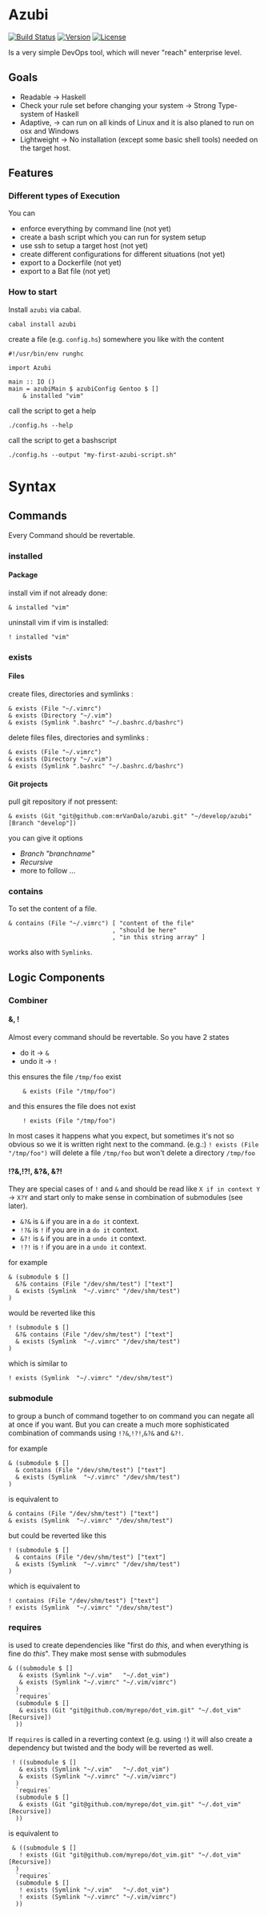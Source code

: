 # Azubi

[![Build Status](https://travis-ci.org/mrVanDalo/azubi.svg?branch=master)](https://travis-ci.org/mrVanDalo/azubi)
[![Version](https://img.shields.io/badge/version-0.1.0.1-green.svg)](https://github.com/mrVanDalo/azubi/releases/tag/0.1.0.1)
[![License](https://img.shields.io/badge/license-gpl-green.svg)](https://www.gnu.org/licenses/gpl-3.0.en.html)

Is a very simple DevOps tool, which will never "reach" enterprise level.

## Goals

* Readable -> Haskell
* Check your rule set before changing your system -> Strong Type-system of Haskell
* Adaptive, -> can run on all kinds of Linux and it is also planed to run on osx and Windows
* Lightweight -> No installation (except some basic shell tools) needed on the target host.

## Features

### Different types of Execution

You can 

* enforce everything by command line (not yet)
* create a bash script which you can run for system setup
* use ssh to setup a target host (not yet)
* create different configurations for different situations (not yet)
* export to a Dockerfile (not yet)
* export to a Bat file (not yet)

### How to start

Install `azubi` via cabal.

    cabal install azubi

create a file (e.g. `config.hs`) somewhere you like with the content

    #!/usr/bin/env runghc
    
    import Azubi
    
    main :: IO ()
    main = azubiMain $ azubiConfig Gentoo $ []
        & installed "vim"


call the script to get a help

    ./config.hs --help


call the script to get a bashscript

    ./config.hs --output "my-first-azubi-script.sh"


# Syntax

## Commands

Every Command should be revertable.

### installed

#### Package 

install vim if not already done:

    & installed "vim"

uninstall vim if vim is installed:

    ! installed "vim"

### exists

#### Files

create files, directories and symlinks : 

    & exists (File "~/.vimrc")
    & exists (Directory "~/.vim")
    & exists (Symlink ".bashrc" "~/.bashrc.d/bashrc")
    
delete files files, directories and symlinks : 

    & exists (File "~/.vimrc")
    & exists (Directory "~/.vim")
    & exists (Symlink ".bashrc" "~/.bashrc.d/bashrc")

#### Git projects

pull git repository if not pressent:

    & exists (Git "git@github.com:mrVanDalo/azubi.git" "~/develop/azubi" [Branch "develop"])

you can give it options

* *Branch "branchname"*
* *Recursive*
* more to follow ... 

### contains

To set the content of a file.

    & contains (File "~/.vimrc") [ "content of the file"
                                 , "should be here"
                                 , "in this string array" ]

works also with `Symlinks`.


## Logic Components


### Combiner

#### &, !

Almost every command should be revertable. So you have 2 states

* do it -> `&`
* undo it -> `!`

this ensures the file `/tmp/foo` exist

        & exists (File "/tmp/foo")

and this ensures the file does not exist

        ! exists (File "/tmp/foo")

In most cases it happens what you expect, but sometimes it's not so obvious so we it is written right next to the command.
(e.g.:) `! exists (File "/tmp/foo")` will delete a file `/tmp/foo` but won't delete a directory `/tmp/foo`

#### !?&,!?!, &?&, &?!

They are special cases of `!` and `&` and should be read like `X if in context Y` -> `X?Y` and start only to make 
sense in combination of submodules (see later).

* `&?&` is `&` if you are in a `do it` context.
* `!?&` is `!` if you are in a `do it` context.
* `&?!` is `&` if you are in a `undo it` context.
* `!?!` is `!` if you are in a `undo it` context.

for example 

    & (submodule $ []
      &?& contains (File "/dev/shm/test") ["text"]
      & exists (Symlink  "~/.vimrc" "/dev/shm/test")
    )

would be reverted like this

    ! (submodule $ []
      &?& contains (File "/dev/shm/test") ["text"]
      & exists (Symlink  "~/.vimrc" "/dev/shm/test")
    )

which is similar to 

    ! exists (Symlink  "~/.vimrc" "/dev/shm/test")


### submodule

to group a bunch of command together to on command you can negate all at once if you want.
But you can create a much more sophisticated combination of commands using
`!?&`,`!?!`,`&?&` and `&?!`.

for example 

    & (submodule $ []
      & contains (File "/dev/shm/test") ["text"]
      & exists (Symlink  "~/.vimrc" "/dev/shm/test")
    )

is equivalent to

    & contains (File "/dev/shm/test") ["text"]
    & exists (Symlink  "~/.vimrc" "/dev/shm/test")

but could be reverted like this

    ! (submodule $ []
      & contains (File "/dev/shm/test") ["text"]
      & exists (Symlink  "~/.vimrc" "/dev/shm/test")
    )

which is equivalent to

    ! contains (File "/dev/shm/test") ["text"]
    ! exists (Symlink  "~/.vimrc" "/dev/shm/test")

### requires

is used to create dependencies like "first do *this*, and when everything is fine do *this*".
They make most sense with submodules

    & ((submodule $ []
       & exists (Symlink "~/.vim"   "~/.dot_vim")
       & exists (Symlink "~/.vimrc" "~/.vim/vimrc")
      )
      `requires`
      (submodule $ []
       & exists (Git "git@github.com/myrepo/dot_vim.git" "~/.dot_vim" [Recursive])
      ))

If `requires` is called in a reverting context (e.g. using `!`) it will also create a dependency 
but twisted and the body will be reverted as well.

     ! ((submodule $ []
       & exists (Symlink "~/.vim"   "~/.dot_vim")
       & exists (Symlink "~/.vimrc" "~/.vim/vimrc")
      )
      `requires`
      (submodule $ []
       & exists (Git "git@github.com/myrepo/dot_vim.git" "~/.dot_vim" [Recursive])
      ))

is equivalent to

     & ((submodule $ []
       ! exists (Git "git@github.com/myrepo/dot_vim.git" "~/.dot_vim" [Recursive])
      )
      `requires`
      (submodule $ []
       ! exists (Symlink "~/.vim"   "~/.dot_vim")
       ! exists (Symlink "~/.vimrc" "~/.vim/vimrc")
      ))

